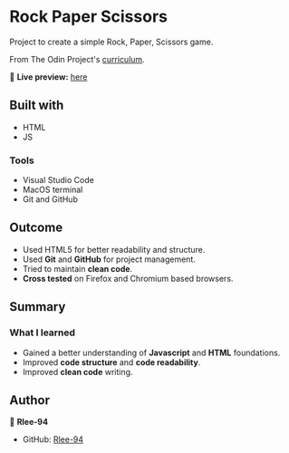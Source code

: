 # Rock Paper Scissors

Project to create a simple Rock, Paper, Scissors game. 

From The Odin Project's [curriculum](https://www.theodinproject.com/lessons/foundations-rock-paper-scissors).

🔗 **Live preview:** [here](https://rlee-94.github.io/JS-Rock-Paper-Scissors/)

## Built with
* HTML
* JS

### Tools

* Visual Studio Code
* MacOS terminal
* Git and GitHub


## Outcome

* Used HTML5 for better readability and structure.
* Used **Git** and **GitHub** for project management.
* Tried to maintain **clean code**.
* **Cross tested** on Firefox and Chromium based browsers.

## Summary

### What I learned

* Gained a better understanding of **Javascript** and **HTML** foundations. 
* Improved **code structure** and **code readability**.
* Improved **clean code** writing.


## Author

👤 **Rlee-94**
* GitHub: [Rlee-94](https://github.com/Rlee-94)